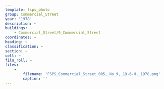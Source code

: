 ```yaml
---
template: fsps_photo
group: Commercial_Street
year: '1978'
description: ~
buildings:
    - Commercial_Street/9_Commercial_Street
coordinates: ~
heading: ~
classification: ~
section: ~
cell: ~
film_roll: ~
files:
    -
        filename: 'FSPS_Commercial_Street_005,_No_9,_19-6-H,_1978.png'
        caption: ''
---
```

